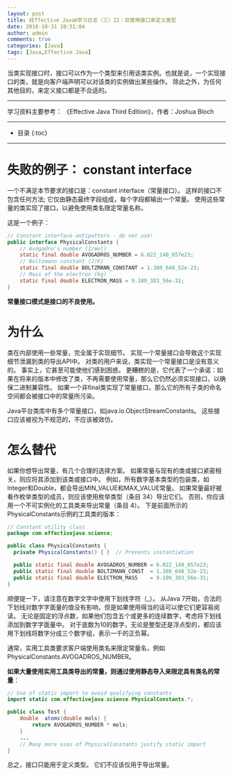 ```yaml
---
layout: post
title: 《Effective Java》学习日志（三）22：仅使用接口来定义类型
date: 2018-10-31 10:51:04
author: admin
comments: true
categories: [Java]
tags: [Java,Effective Java]
---
```


当类实现接口时，接口可以作为一个类型来引用该类实例。也就是说，一个实现接口的类，就是向客户端声明可以对该类的实例做出某些操作。
除此之外，为任何其他目的，来定义接口都是不合适的。

<!-- more -->
---

学习资料主要参考： 《Effective Java Third Edition》，作者：Joshua Bloch

---



* 目录
{:toc}

---

# 失败的例子： constant interface

一个不满足本节要求的接口是：constant interface（常量接口）。
这样的接口不包含任何方法; 它仅由静态最终字段组成，每个字段都输出一个常量。 
使用这些常量的类实现了接口，以避免使用类名限定常量名称。 

这是一个例子：
```java
// Constant interface antipattern - do not use!
public interface PhysicalConstants {
    // Avogadro's number (1/mol)
    static final double AVOGADROS_NUMBER = 6.022_140_857e23;
    // Boltzmann constant (J/K)
    static final double BOLTZMANN_CONSTANT = 1.380_648_52e-23;
    // Mass of the electron (kg)
    static final double ELECTRON_MASS = 9.109_383_56e-31;
}
```

**常量接口模式是接口的不良使用。**

# 为什么

类在内部使用一些常量，完全属于实现细节。
实现一个常量接口会导致这个实现细节泄漏到类的导出API中。
对类的用户来说，类实现一个常量接口是没有意义的。
事实上，它甚至可能使他们感到困惑。
更糟糕的是，它代表了一个承诺：如果在将来的版本中修改了类，不再需要使用常量，那么它仍然必须实现接口，以确保二进制兼容性。
如果一个非final类实现了常量接口，那么它的所有子类的命名空间都会被接口中的常量所污染。

Java平台类库中有多个常量接口，如java.io.ObjectStreamConstants。 这些接口应该被视为不规范的，不应该被效仿。

# 怎么替代

如果你想导出常量，有几个合理的选择方案。 
如果常量与现有的类或接口紧密相关，则应将其添加到该类或接口中。 
例如，所有数字基本类型的包装类，如Integer和Double，都会导出MIN_VALUE和MAX_VALUE常量。 
如果常量最好被看作枚举类型的成员，则应该使用枚举类型（条目 34）导出它们。 
否则，你应该用一个不可实例化的工具类来导出常量（条目 4）。 
下是前面所示的PhysicalConstants示例的工具类的版本：

```java
// Constant utility class
package com.effectivejava.science;

public class PhysicalConstants {
  private PhysicalConstants() { }  // Prevents instantiation

  public static final double AVOGADROS_NUMBER = 6.022_140_857e23;
  public static final double BOLTZMANN_CONST  = 1.380_648_52e-23;
  public static final double ELECTRON_MASS    = 9.109_383_56e-31;
}
```

顺便提一下，请注意在数字文字中使用下划线字符（_）。 
从Java 7开始，合法的下划线对数字字面量的值没有影响，但是如果使用得当的话可以使它们更容易阅读。 
无论是固定的浮点数，如果他们包含五个或更多的连续数字，考虑将下划线添加到数字字面量中。 
对于底数为10的数字，无论是整型还是浮点型的，都应该用下划线将数字分成三个数字组，表示一千的正负幂。

通常，实用工具类要求客户端使用类名来限定常量名，例如PhysicalConstants.AVOGADROS_NUMBER。 

**如果大量使用实用工具类导出的常量，则通过使用静态导入来限定具有类名的常量**：

```java
// Use of static import to avoid qualifying constants
import static com.effectivejava.science.PhysicalConstants.*;

public class Test {
    double  atoms(double mols) {
        return AVOGADROS_NUMBER * mols;
    }
    ...
    // Many more uses of PhysicalConstants justify static import
}
```

总之，接口只能用于定义类型。 它们不应该仅用于导出常量。

